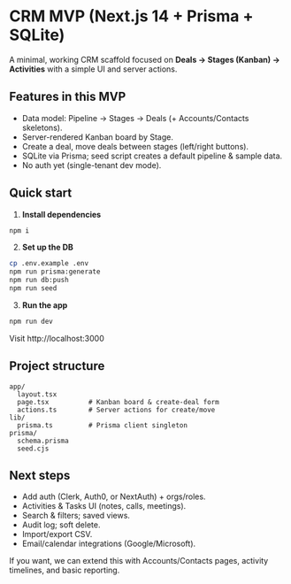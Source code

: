 # CRM MVP (Next.js 14 + Prisma + SQLite)

A minimal, working CRM scaffold focused on **Deals → Stages (Kanban) → Activities** with a simple UI and server actions.

## Features in this MVP
- Data model: Pipeline → Stages → Deals (+ Accounts/Contacts skeletons).
- Server-rendered Kanban board by Stage.
- Create a deal, move deals between stages (left/right buttons).
- SQLite via Prisma; seed script creates a default pipeline & sample data.
- No auth yet (single-tenant dev mode).

## Quick start

1) **Install dependencies**
```bash
npm i
```

2) **Set up the DB**
```bash
cp .env.example .env
npm run prisma:generate
npm run db:push
npm run seed
```

3) **Run the app**
```bash
npm run dev
```

Visit http://localhost:3000

## Project structure
```
app/
  layout.tsx
  page.tsx          # Kanban board & create-deal form
  actions.ts        # Server actions for create/move
lib/
  prisma.ts         # Prisma client singleton
prisma/
  schema.prisma
  seed.cjs
```

## Next steps
- Add auth (Clerk, Auth0, or NextAuth) + orgs/roles.
- Activities & Tasks UI (notes, calls, meetings).
- Search & filters; saved views.
- Audit log; soft delete.
- Import/export CSV.
- Email/calendar integrations (Google/Microsoft).

If you want, we can extend this with Accounts/Contacts pages, activity timelines, and basic reporting.

